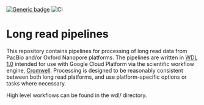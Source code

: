 [![Generic badge](https://img.shields.io/badge/version-2.1.8-blue.svg)](https://shields.io/)
![CI](https://github.com/broadinstitute/long-read-pipelines/workflows/CI/badge.svg?branch=master&event=push)

# Long read pipelines
This repository contains pipelines for processing of long read data from PacBio and/or Oxford Nanopore platforms.  The pipelines are written in [WDL 1.0](https://github.com/openwdl/wdl/blob/master/versions/1.0/SPEC.md#introduction) intended for use with Google Cloud Platform via the scientific workflow engine, [Cromwell](https://github.com/broadinstitute/cromwell).  Processing is designed to be reasonably consistent between both long read platforms, and use platform-specific options or tasks where necessary.

High level workflows can be found in the wdl/ directory.

